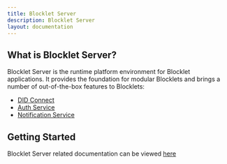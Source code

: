 ```yaml
---
title: Blocklet Server
description: Blocklet Server
layout: documentation
---
```


## What is Blocklet Server?

Blocklet Server is the runtime platform environment for Blocklet applications. It provides the foundation for modular Blocklets and brings a number of out-of-the-box features to Blocklets:

- [DID Connect](/development/did-connect)
- [Auth Service](/development/service-auth)
- [Notification Service](/development/service-notification)

## Getting Started

Blocklet Server related documentation can be viewed [here](link-to-blocklet-server)
